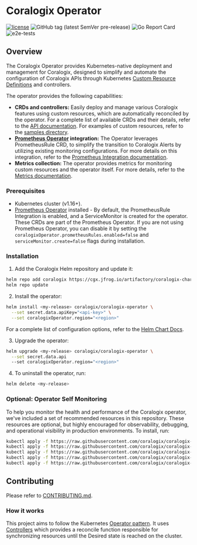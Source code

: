 # Coralogix Operator
[![license](https://img.shields.io/github/license/coralogix/coralogix-operator.svg)](https://raw.githubusercontent.com/coralogix/coralogix-operator/main/LICENSE)
![GitHub tag (latest SemVer pre-release)](https://img.shields.io/github/v/tag/coralogix/coralogix-operator.svg?include_prereleases&style=plastic)
![Go Report Card](https://goreportcard.com/badge/github.com/coralogix/coralogix-operator)
![e2e-tests](https://github.com/coralogix/coralogix-operator/actions/workflows/e2e-tests.yaml/badge.svg?style=plastic)

## Overview
The Coralogix Operator provides Kubernetes-native deployment and management for Coralogix, designed to simplify and automate the configuration of Coralogix APIs through Kubernetes [Custom Resource Definitions](https://kubernetes.io/docs/concepts/extend-kubernetes/api-extension/custom-resources/) and controllers.

The operator provides the following capabilities:

- **CRDs and controllers:** Easily deploy and manage various Coralogix features using custom resources, which are automatically reconciled by the operator. For a complete list of available CRDs and their details, refer to the [API documentation](https://github.com/coralogix/coralogix-operator/tree/main/docs/api.md). For examples of custom resources, refer to the [samples directory](https://github.com/coralogix/coralogix-operator/tree/main/config/samples).
- **[Prometheus Operator](https://prometheus-operator.dev/) integration:** The Operator leverages PrometheusRule CRD, to simplify the transition to Coralogix Alerts by utilizing existing monitoring configurations. For more details on this integration, refer to the [Prometheus Integration documentation](https://github.com/coralogix/coralogix-operator/tree/main/docs/prometheus-integration.md).
- **Metrics collection:** The operator provides metrics for monitoring custom resources and the operator itself. For more details, refer to the [Metrics documentation](https://github.com/coralogix/coralogix-operator/tree/main/docs/metrics.md).

### Prerequisites
- Kubernetes cluster (v1.16+).
- [Prometheus Operator](https://prometheus-operator.dev/) installed - By default, the PrometheusRule Integration is enabled, and a ServiceMonitor is created for the operator. These CRDs are part of the Prometheus Operator. If you are not using Prometheus Operator, you can disable it by setting the `coralogixOperator.prometheusRules.enabled=false` and `serviceMonitor.create=false` flags during installation.

### Installation
1. Add the Coralogix Helm repository and update it:
```sh
helm repo add coralogix https://cgx.jfrog.io/artifactory/coralogix-charts-virtual
helm repo update
```

2. Install the operator:
```sh
helm install <my-release> coralogix/coralogix-operator \
  --set secret.data.apiKey="<api-key>" \
  --set coralogixOperator.region="<region>"
```
For a complete list of configuration options, refer to the [Helm Chart Docs](./charts/coralogix-operator/README.md).

3. Upgrade the operator:
```sh  
helm upgrade <my-release> coralogix/coralogix-operator \
  --set secret.data.api
  --set coralogixOperator.region="<region>"
```

4. To uninstall the operator, run:
```sh
helm delete <my-release>
```

### Optional: Operator Self Monitoring
To help you monitor the health and performance of the Coralogix operator, we've included a set of recommended resources in this repository. These resources are optional, but highly encouraged for observability, debugging, and operational visibility in production environments.
To install, run:
```sh
kubectl apply -f https://raw.githubusercontent.com/coralogix/coralogix-operator/refs/heads/main/config/self_monitoring/alert_crs_not_synced.yaml
kubectl apply -f https://raw.githubusercontent.com/coralogix/coralogix-operator/refs/heads/main/config/self_monitoring/alert_reconcile_error_high.yaml
kubectl apply -f https://raw.githubusercontent.com/coralogix/coralogix-operator/refs/heads/main/config/self_monitoring/dashboard-json.yaml
kubectl apply -f https://raw.githubusercontent.com/coralogix/coralogix-operator/refs/heads/main/config/self_monitoring/dashboards_folder.yaml
kubectl apply -f https://raw.githubusercontent.com/coralogix/coralogix-operator/refs/heads/main/config/self_monitoring/recording_rule_group_sets.yaml
```

## Contributing
Please refer to [CONTRIBUTING.md](CONTRIBUTING.md).

### How it works
This project aims to follow the Kubernetes [Operator pattern](https://kubernetes.io/docs/concepts/extend-kubernetes/operator/).
It uses [Controllers](https://kubernetes.io/docs/concepts/architecture/controller/) which provides a reconcile function responsible for synchronizing resources until the Desired state is reached on the cluster.